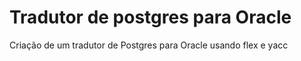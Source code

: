 # Tradutor de postgres para Oracle

Criação de um tradutor de Postgres para Oracle usando flex e yacc
